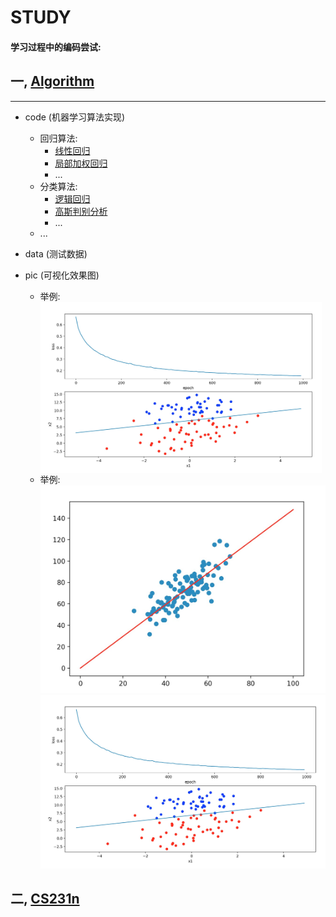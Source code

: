 # STUDY

#### 学习过程中的编码尝试:

## 一, [Algorithm](https://github.com/DoneHome/STUDY/tree/master/algorithm)
***

*	code (机器学习算法实现)
	*	回归算法:
		*	[线性回归](https://github.com/DoneHome/STUDY/blob/master/algorithm/GradientDescent.py)
		*	[局部加权回归](https://github.com/DoneHome/STUDY/blob/master/algorithm/LocalWeightRegression.py)
		*	...
	*	分类算法:
		*	[逻辑回归](https://github.com/DoneHome/STUDY/blob/master/algorithm/LogisticRegression.py)
		*	[高斯判别分析](https://github.com/DoneHome/STUDY/blob/master/algorithm/GaussianDiscriminantAnalysis.py)
		*	...
	*	... 
	
* 	data (测试数据)

*	pic (可视化效果图)
	*	举例: <img src="https://github.com/DoneHome/STUDY/blob/master/algorithm/pic/Logistic_Regression_SGD.png" width = "450" alt="逻辑回归" align=center />
	*	举例: ![线性回归](https://github.com/DoneHome/STUDY/blob/master/algorithm/pic/line_regression.png) ![逻辑回归](https://github.com/DoneHome/STUDY/blob/master/algorithm/pic/Logistic_Regression_SGD.png)



## 二, [CS231n](https://github.com/DoneHome/STUDY/tree/master/cs231n)

